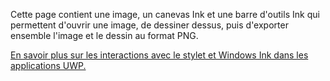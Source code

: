 ﻿Cette page contient une image, un canevas Ink et une barre d'outils Ink qui permettent d'ouvrir une image, de dessiner dessus, puis d'exporter ensemble l'image et le dessin au format PNG.
 
[En savoir plus sur les interactions avec le stylet et Windows Ink dans les applications UWP.](https://docs.microsoft.com//windows/uwp/design/input/pen-and-stylus-interactions)

